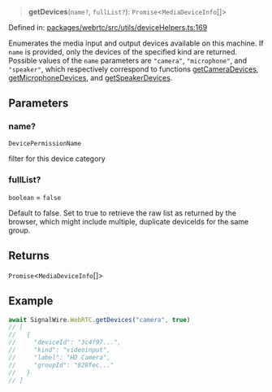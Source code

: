 > **getDevices**(`name?`, `fullList?`): `Promise`\<`MediaDeviceInfo`[]\>

Defined in: [packages/webrtc/src/utils/deviceHelpers.ts:169](https://github.com/signalwire/signalwire-js/blob/52fa77b6c8db68f4c99b30b3776f45a4309e15bf/packages/webrtc/src/utils/deviceHelpers.ts#L169)

Enumerates the media input and output devices available on this machine. If
`name` is provided, only the devices of the specified kind are returned.
Possible values of the `name` parameters are `"camera"`, `"microphone"`, and
`"speaker"`, which respectively correspond to functions
[getCameraDevices](getCameraDevices.md), [getMicrophoneDevices](getMicrophoneDevices.md), and
[getSpeakerDevices](getSpeakerDevices.md).

## Parameters

### name?

`DevicePermissionName`

filter for this device category

### fullList?

`boolean` = `false`

Default to false. Set to true to retrieve the raw list as returned by
the browser, which might include multiple, duplicate deviceIds for the same group.

## Returns

`Promise`\<`MediaDeviceInfo`[]\>

## Example

```typescript
await SignalWire.WebRTC.getDevices("camera", true)
// [
//   {
//     "deviceId": "3c4f97...",
//     "kind": "videoinput",
//     "label": "HD Camera",
//     "groupId": "828fec..."
//   }
// ]
```
